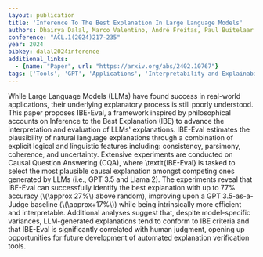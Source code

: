 ```yaml
---
layout: publication
title: 'Inference To The Best Explanation In Large Language Models'
authors: Dhairya Dalal, Marco Valentino, André Freitas, Paul Buitelaar
conference: "ACL.1(2024)217-235"
year: 2024
bibkey: dalal2024inference
additional_links:
  - {name: "Paper", url: "https://arxiv.org/abs/2402.10767"}
tags: ['Tools', 'GPT', 'Applications', 'Interpretability and Explainability', 'Model Architecture', 'Reinforcement Learning']
---
```

While Large Language Models (LLMs) have found success in real-world
applications, their underlying explanatory process is still poorly understood.
This paper proposes IBE-Eval, a framework inspired by philosophical accounts on
Inference to the Best Explanation (IBE) to advance the interpretation and
evaluation of LLMs' explanations. IBE-Eval estimates the plausibility of
natural language explanations through a combination of explicit logical and
linguistic features including: consistency, parsimony, coherence, and
uncertainty. Extensive experiments are conducted on Causal Question Answering
(CQA), where \textit\{IBE-Eval\} is tasked to select the most plausible causal
explanation amongst competing ones generated by LLMs (i.e., GPT 3.5 and Llama
2). The experiments reveal that IBE-Eval can successfully identify the best
explanation with up to 77% accuracy (\\(\approx 27%\\) above random), improving
upon a GPT 3.5-as-a-Judge baseline (\\(\approx+17%\\)) while being intrinsically
more efficient and interpretable. Additional analyses suggest that, despite
model-specific variances, LLM-generated explanations tend to conform to IBE
criteria and that IBE-Eval is significantly correlated with human judgment,
opening up opportunities for future development of automated explanation
verification tools.
